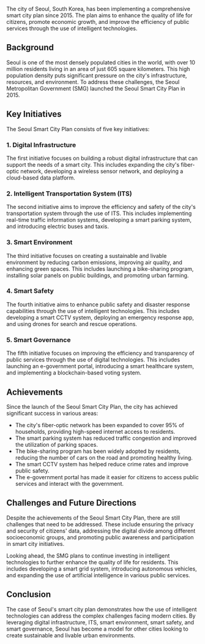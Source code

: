 

The city of Seoul, South Korea, has been implementing a comprehensive smart city plan since 2015. The plan aims to enhance the quality of life for citizens, promote economic growth, and improve the efficiency of public services through the use of intelligent technologies.

Background
----------

Seoul is one of the most densely populated cities in the world, with over 10 million residents living in an area of just 605 square kilometers. This high population density puts significant pressure on the city's infrastructure, resources, and environment. To address these challenges, the Seoul Metropolitan Government (SMG) launched the Seoul Smart City Plan in 2015.

Key Initiatives
---------------

The Seoul Smart City Plan consists of five key initiatives:

### 1. Digital Infrastructure

The first initiative focuses on building a robust digital infrastructure that can support the needs of a smart city. This includes expanding the city's fiber-optic network, developing a wireless sensor network, and deploying a cloud-based data platform.

### 2. Intelligent Transportation System (ITS)
The second initiative aims to improve the efficiency and safety of the city's transportation system through the use of ITS. This includes implementing real-time traffic information systems, developing a smart parking system, and introducing electric buses and taxis.

### 3. Smart Environment

The third initiative focuses on creating a sustainable and livable environment by reducing carbon emissions, improving air quality, and enhancing green spaces. This includes launching a bike-sharing program, installing solar panels on public buildings, and promoting urban farming.

### 4. Smart Safety

The fourth initiative aims to enhance public safety and disaster response capabilities through the use of intelligent technologies. This includes developing a smart CCTV system, deploying an emergency response app, and using drones for search and rescue operations.

### 5. Smart Governance

The fifth initiative focuses on improving the efficiency and transparency of public services through the use of digital technologies. This includes launching an e-government portal, introducing a smart healthcare system, and implementing a blockchain-based voting system.

Achievements
------------

Since the launch of the Seoul Smart City Plan, the city has achieved significant success in various areas:

* The city's fiber-optic network has been expanded to cover 95% of households, providing high-speed internet access to residents.
* The smart parking system has reduced traffic congestion and improved the utilization of parking spaces.
* The bike-sharing program has been widely adopted by residents, reducing the number of cars on the road and promoting healthy living.
* The smart CCTV system has helped reduce crime rates and improve public safety.
* The e-government portal has made it easier for citizens to access public services and interact with the government.

Challenges and Future Directions
--------------------------------

Despite the achievements of the Seoul Smart City Plan, there are still challenges that need to be addressed. These include ensuring the privacy and security of citizens' data, addressing the digital divide among different socioeconomic groups, and promoting public awareness and participation in smart city initiatives.

Looking ahead, the SMG plans to continue investing in intelligent technologies to further enhance the quality of life for residents. This includes developing a smart grid system, introducing autonomous vehicles, and expanding the use of artificial intelligence in various public services.

Conclusion
----------

The case of Seoul's smart city plan demonstrates how the use of intelligent technologies can address the complex challenges facing modern cities. By leveraging digital infrastructure, ITS, smart environment, smart safety, and smart governance, Seoul has become a model for other cities looking to create sustainable and livable urban environments.
